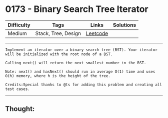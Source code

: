 # 0173 - Binary Search Tree Iterator

Difficulty  | Tags | Links | Solutions
----------- | ---- | ----- | -----
Medium | Stack, Tree, Design | [Leetcode](https://leetcode.com/problems/binary-search-tree-iterator/description/) |


-----------

```
Implement an iterator over a binary search tree (BST). Your iterator will be initialized with the root node of a BST.

Calling next() will return the next smallest number in the BST.

Note: next() and hasNext() should run in average O(1) time and uses O(h) memory, where h is the height of the tree. 

Credits:Special thanks to @ts for adding this problem and creating all test cases.
```

-----------

## Thought:
